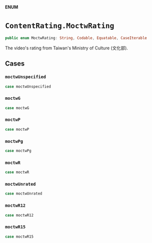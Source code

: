 **ENUM**

# `ContentRating.MoctwRating`

```swift
public enum MoctwRating: String, Codable, Equatable, CaseIterable
```

The video's rating from Taiwan's Ministry of Culture (文化部).

## Cases
### `moctwUnspecified`

```swift
case moctwUnspecified
```

### `moctwG`

```swift
case moctwG
```

### `moctwP`

```swift
case moctwP
```

### `moctwPg`

```swift
case moctwPg
```

### `moctwR`

```swift
case moctwR
```

### `moctwUnrated`

```swift
case moctwUnrated
```

### `moctwR12`

```swift
case moctwR12
```

### `moctwR15`

```swift
case moctwR15
```
